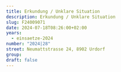 ```yaml
---
title: Erkundung / Unklare Situation
description: Erkundung / Unklare Situation
slug: F24009071
date: 2024-07-18T08:26:00+02:00
years:
  - einsaetze-2024
number: "2024|28"
street: Neumattstrasse 24, 8902 Urdorf
group:
draft: false
---
```

